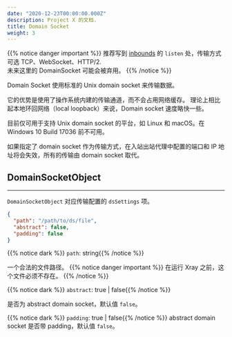 ```yaml
---
date: "2020-12-23T00:00:00.000Z"
description: Project X 的文档.
title: Domain Socket
weight: 3
---
```


{{% notice danger important %}}
推荐写到 [inbounds](../../inbounds) 的 `listen` 处，传输方式可选 TCP、WebSocket、HTTP/2.<br />
未来这里的 DomainSocket 可能会被弃用。
{{% /notice %}}

Domain Socket 使用标准的 Unix domain socket 来传输数据。

它的优势是使用了操作系统内建的传输通道，而不会占用网络缓存。
理论上相比起本地环回网络（local loopback）来说，Domain socket 速度略快一些。

目前仅可用于支持 Unix domain socket 的平台，如 Linux 和 macOS。在 Windows 10 Build 17036 前不可用。

如果指定了 domain socket 作为传输方式，在入站出站代理中配置的端口和 IP 地址将会失效，所有的传输由 domain socket 取代。

## DomainSocketObject

---

`DomainSocketObject` 对应传输配置的 `dsSettings` 项。

```json
{
  "path": "/path/to/ds/file",
  "abstract": false,
  "padding": false
}
```

{{% notice dark %}} `path`: string{{% /notice %}}

一个合法的文件路径。
{{% notice danger important %}}
在运行 Xray 之前，这个文件必须不存在。
{{% /notice %}}

{{% notice dark %}} `abstract`: true | false{{% /notice %}}

是否为 abstract domain socket，默认值 `false`。

{{% notice dark %}} `padding`: true | false{{% /notice %}}
abstract domain socket 是否带 padding，默认值 `false`。

